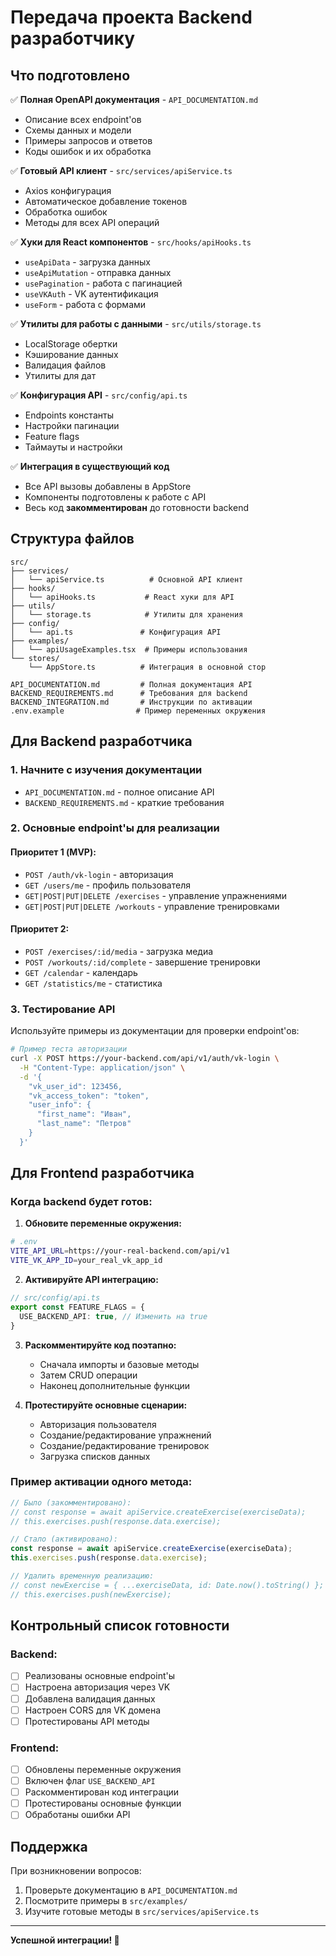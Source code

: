 # Передача проекта Backend разработчику

## Что подготовлено

✅ **Полная OpenAPI документация** - `API_DOCUMENTATION.md`
- Описание всех endpoint'ов
- Схемы данных и модели
- Примеры запросов и ответов
- Коды ошибок и их обработка

✅ **Готовый API клиент** - `src/services/apiService.ts`
- Axios конфигурация
- Автоматическое добавление токенов
- Обработка ошибок
- Методы для всех API операций

✅ **Хуки для React компонентов** - `src/hooks/apiHooks.ts`
- `useApiData` - загрузка данных
- `useApiMutation` - отправка данных
- `usePagination` - работа с пагинацией
- `useVKAuth` - VK аутентификация
- `useForm` - работа с формами

✅ **Утилиты для работы с данными** - `src/utils/storage.ts`
- LocalStorage обертки
- Кэширование данных
- Валидация файлов
- Утилиты для дат

✅ **Конфигурация API** - `src/config/api.ts`
- Endpoints константы
- Настройки пагинации
- Feature flags
- Таймауты и настройки

✅ **Интеграция в существующий код**
- Все API вызовы добавлены в AppStore
- Компоненты подготовлены к работе с API
- Весь код **закомментирован** до готовности backend

## Структура файлов

```
src/
├── services/
│   └── apiService.ts          # Основной API клиент
├── hooks/
│   └── apiHooks.ts           # React хуки для API
├── utils/
│   └── storage.ts            # Утилиты для хранения
├── config/
│   └── api.ts               # Конфигурация API
├── examples/
│   └── apiUsageExamples.tsx  # Примеры использования
└── stores/
    └── AppStore.ts          # Интеграция в основной стор

API_DOCUMENTATION.md         # Полная документация API
BACKEND_REQUIREMENTS.md      # Требования для backend
BACKEND_INTEGRATION.md       # Инструкции по активации
.env.example                # Пример переменных окружения
```

## Для Backend разработчика

### 1. Начните с изучения документации
- `API_DOCUMENTATION.md` - полное описание API
- `BACKEND_REQUIREMENTS.md` - краткие требования

### 2. Основные endpoint'ы для реализации

#### Приоритет 1 (MVP):
- `POST /auth/vk-login` - авторизация
- `GET /users/me` - профиль пользователя
- `GET|POST|PUT|DELETE /exercises` - управление упражнениями
- `GET|POST|PUT|DELETE /workouts` - управление тренировками

#### Приоритет 2:
- `POST /exercises/:id/media` - загрузка медиа
- `POST /workouts/:id/complete` - завершение тренировки
- `GET /calendar` - календарь
- `GET /statistics/me` - статистика

### 3. Тестирование API
Используйте примеры из документации для проверки endpoint'ов:

```bash
# Пример теста авторизации
curl -X POST https://your-backend.com/api/v1/auth/vk-login \
  -H "Content-Type: application/json" \
  -d '{
    "vk_user_id": 123456,
    "vk_access_token": "token",
    "user_info": {
      "first_name": "Иван",
      "last_name": "Петров"
    }
  }'
```

## Для Frontend разработчика

### Когда backend будет готов:

1. **Обновите переменные окружения:**
```bash
# .env
VITE_API_URL=https://your-real-backend.com/api/v1
VITE_VK_APP_ID=your_real_vk_app_id
```

2. **Активируйте API интеграцию:**
```typescript
// src/config/api.ts
export const FEATURE_FLAGS = {
  USE_BACKEND_API: true, // Изменить на true
}
```

3. **Раскомментируйте код поэтапно:**
   - Сначала импорты и базовые методы
   - Затем CRUD операции
   - Наконец дополнительные функции

4. **Протестируйте основные сценарии:**
   - Авторизация пользователя
   - Создание/редактирование упражнений
   - Создание/редактирование тренировок
   - Загрузка списков данных

### Пример активации одного метода:

```typescript
// Было (закомментировано):
// const response = await apiService.createExercise(exerciseData);
// this.exercises.push(response.data.exercise);

// Стало (активировано):
const response = await apiService.createExercise(exerciseData);
this.exercises.push(response.data.exercise);

// Удалить временную реализацию:
// const newExercise = { ...exerciseData, id: Date.now().toString() };
// this.exercises.push(newExercise);
```

## Контрольный список готовности

### Backend:
- [ ] Реализованы основные endpoint'ы
- [ ] Настроена авторизация через VK
- [ ] Добавлена валидация данных
- [ ] Настроен CORS для VK домена
- [ ] Протестированы API методы

### Frontend:
- [ ] Обновлены переменные окружения
- [ ] Включен флаг `USE_BACKEND_API`
- [ ] Раскомментирован код интеграции
- [ ] Протестированы основные функции
- [ ] Обработаны ошибки API

## Поддержка

При возникновении вопросов:
1. Проверьте документацию в `API_DOCUMENTATION.md`
2. Посмотрите примеры в `src/examples/`
3. Изучите готовые методы в `src/services/apiService.ts`

---

**Успешной интеграции! 🚀**
